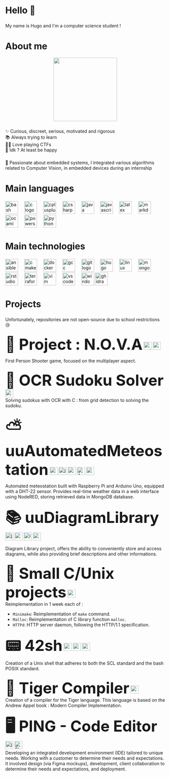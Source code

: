 # Hello 👋

###

My name is Hugo and I'm a computer science student !

###

# About me

<div align="center">
  <img height="200" src="https://i.imgur.com/tjqVYvV.gif"  />
</div>

###

<p align="left">✨ Curious, discreet, serious, motivated and rigorous<br>📚 Always trying to learn<br>🏴‍☠️ Love playing CTFs<br>🎯 Idk ? At least be happy</p>


###

💾 Passionate about embedded systems, I integrated various algorithms related to Computer Vision, in embedded devices during an internship

# Main languages

###

<div align="left">
  <img src="https://skillicons.dev/icons?i=bash" height="40" alt="bash logo"  />
  <img width="12" />
  <img src="https://skillicons.dev/icons?i=c" height="40" alt="c logo"  />
  <img width="12" />
  <img src="https://skillicons.dev/icons?i=cpp" height="40" alt="cplusplus logo"  />
  <img width="12" />
  <img src="https://skillicons.dev/icons?i=cs" height="40" alt="csharp logo"  />
  <img width="12" />
  <img src="https://skillicons.dev/icons?i=java" height="40" alt="java logo"  />
  <img width="12" />
  <img src="https://skillicons.dev/icons?i=js" height="40" alt="javascript logo"  />
  <img width="12" />
  <img src="https://skillicons.dev/icons?i=latex" height="40" alt="latex logo"  />
  <img width="12" />
  <img src="https://skillicons.dev/icons?i=md" height="40" alt="markdown logo"  />
  <img width="12" />
  <img src="https://skillicons.dev/icons?i=ocaml" height="40" alt="ocaml logo"  />
  <img width="12" />
  <img src="https://skillicons.dev/icons?i=powershell" height="40" alt="powershell logo"  />
  <img width="12" />
  <img src="https://skillicons.dev/icons?i=py" height="40" alt="python logo"  />
</div>

###

# Main technologies

###

<div align="left">
  <img src="https://cdn.jsdelivr.net/gh/devicons/devicon/icons/ansible/ansible-original.svg" height="40" alt="ansible logo"  />
  <img width="12" />
  <img src="https://cdn.jsdelivr.net/gh/devicons/devicon/icons/cmake/cmake-original.svg" height="40" alt="cmake logo"  />
  <img width="12" />
  <img src="https://cdn.jsdelivr.net/gh/devicons/devicon/icons/docker/docker-original.svg" height="40" alt="docker logo"  />
  <img width="12" />
  <img src="https://cdn.jsdelivr.net/gh/devicons/devicon/icons/gcc/gcc-original.svg" height="40" alt="gcc logo"  />
  <img width="12" />
  <img src="https://cdn.jsdelivr.net/gh/devicons/devicon/icons/git/git-original.svg" height="40" alt="git logo"  />
  <img width="12" />
  <img src="https://cdn.jsdelivr.net/gh/devicons/devicon/icons/hugo/hugo-original.svg" height="40" alt="hugo logo"  />
  <img width="12" />
  <img src="https://cdn.jsdelivr.net/gh/devicons/devicon/icons/linux/linux-original.svg" height="40" alt="linux logo"  />
  <img width="12" />
  <img src="https://cdn.jsdelivr.net/gh/devicons/devicon/icons/mongodb/mongodb-original.svg" height="40" alt="mongodb logo"  />
  <img width="12" />
  <img src="https://cdn.jsdelivr.net/gh/devicons/devicon/icons/rstudio/rstudio-original.svg" height="40" alt="rstudio logo"  />
  <img width="12" />
  <img src="https://cdn.jsdelivr.net/gh/devicons/devicon/icons/terraform/terraform-original.svg" height="40" alt="terraform logo"  />
  <img width="12" />
  <img src="https://cdn.jsdelivr.net/gh/devicons/devicon/icons/vim/vim-original.svg" height="40" alt="vim logo"  />
  <img width="12" />
  <img src="https://cdn.jsdelivr.net/gh/devicons/devicon/icons/vscode/vscode-original.svg" height="40" alt="vscode logo"  />
  <img width="12" />
  <img src="https://cdn.simpleicons.org/windows/0078D6" height="40" alt="windows8 logo"  />
  <img src="https://user-images.githubusercontent.com/16199912/56060896-12690380-5d36-11e9-802e-8c7e70cd481e.png" height="40" alt="ghidra logo"  />
</div>

###

# Projects

###

<p align="left">Unfortunately, repositories are not open-source due to school restrictions 😢</p>
 
###

<div align="left">
  <b><font size="10">👾 Project : N.O.V.A</font></b>
  <img src="https://img.shields.io/badge/unity-%23000000.svg?style=for-the-badge&logo=unity&logoColor=white" height="25" alt="unity logo"  />
  <img src="https://img.shields.io/badge/c%23-%23239120.svg?style=for-the-badge&logo=csharp&logoColor=white" height="25" alt="csharp logo"  />
</div>

First Person Shooter game, focused on the multiplayer aspect.

###

<div align="left">
  <b><font size="10">🧩 OCR Sudoku Solver</font></b>
  <img src="https://img.shields.io/badge/c-%2300599C.svg?style=for-the-badge&logo=c&logoColor=white" height="25" alt="c logo"  />
</div>
Solving sudokus with OCR with C : from grid detection to solving the sudoku.

###

<div align="left">
  <b><font size="10">⛅ uuAutomatedMeteostation</font></b>
  <img src="https://img.shields.io/badge/-RaspberryPi-C51A4A?style=for-the-badge&logo=Raspberry-Pi" height="25" alt="raspberryPi logo"  />
  <img src="https://img.shields.io/badge/javascript-%23323330.svg?style=for-the-badge&logo=javascript" height="25" alt="javascript logo"  />
  <img src="https://img.shields.io/badge/Node--RED-%238F0000.svg?style=for-the-badge&logo=node-red&logoColor=white" height="25" alt="node-red logo"  />
  <img src="https://img.shields.io/badge/-Arduino-00979D?style=for-the-badge&logo=Arduino&logoColor=white" height="25" alt="Arduino logo"  />
  <img src="https://img.shields.io/badge/MongoDB-%234ea94b.svg?style=for-the-badge&logo=mongodb&logoColor=white" height="25" alt="mongodb logo"  />
</div>

Automated meteostation built with Raspberry Pi and Arduino Uno, equipped with a DHT-22 sensor. Provides real-time weather data in a web interface using NodeRED, storing retrieved data in MongoDB database.

###

<div align="left">
  <b><font size="10">📚 uuDiagramLibrary</font></b>
  <img src="https://img.shields.io/badge/javascript-%23323330.svg?style=for-the-badge&logo=javascript" height="25" alt="javascript logo"  />
  <img src="https://img.shields.io/badge/express.js-%23404d59.svg?style=for-the-badge&logo=express&logoColor=%2361DAFB" height="25" alt="express logo"  />
  <img src="https://img.shields.io/badge/Insomnia-black?style=for-the-badge&logo=insomnia&logoColor=5849BE" height="25" alt="insomnia logo"  />
  <img src="https://img.shields.io/badge/MongoDB-%234ea94b.svg?style=for-the-badge&logo=mongodb&logoColor=white" height="25" alt="mongodb logo"  />
</div>

Diagram Library project, offers the ability to conveniently store and access diagrams, while also providing brief descriptions and other informations.

###

<div align="left">
  <b><font size="10">💾 Small C/Unix projects</font></b>
  <img src="https://img.shields.io/badge/c-%2300599C.svg?style=for-the-badge&logo=c&logoColor=white" height="25" alt="c logo"  />
</div>
Reimplementation in 1 week each of : 

- `Minimake`: Reimplementation of `make` command.
- `Malloc`: Reimplementation of C library function `malloc`.
- `HTTPd`: HTTP server daemon, following the HTTP/1.1 specification.

###

<div align="left">
  <b><font size="10">📟 42sh</font></b>
  <img src="https://img.shields.io/badge/c-%2300599C.svg?style=for-the-badge&logo=c&logoColor=white" height="25" alt="c logo"  />
  <img src="https://img.shields.io/badge/shell_script-%23121011.svg?style=for-the-badge&logo=gnu-bash&logoColor=white" height="25" alt="gnu-bash logo"  />
  <img src="https://img.shields.io/badge/CMake-%23008FBA.svg?style=for-the-badge&logo=cmake&logoColor=white" height="25" alt="cmake logo"  />
</div>
Creation of a Unix shell that adheres to both the SCL standard and the bash POSIX standard.

###

<div align="left">
  <b><font size="10">🐯 Tiger Compiler</font></b>
  <img src="https://img.shields.io/badge/c++-%2300599C.svg?style=for-the-badge&logo=c%2B%2B&logoColor=white" height="25" alt="c logo"  />
</div>
Creation of a compiler for the Tiger language. This language is based on the Andrew Appel book : Modern Compiler Implementation.


###

<div align="left">
  <b><font size="10">🖥️ PING - Code Editor</font></b>
  <img src="https://img.shields.io/badge/javascript-%23323330.svg?style=for-the-badge&logo=javascript&logoColor=%23F7DF1E" height="25" alt="javascript logo"  />
  <img src="https://img.shields.io/badge/Electron-191970?style=for-the-badge&logo=Electron&logoColor=white" height="25" alt="Electron logo"  />
</div>
Developing an integrated development environment (IDE) tailored to unique needs. Working with a customer to determine their needs and expectations. It involved design (via Figma mockups), development, client collaboration to determine their needs and expectations, and deployment.


